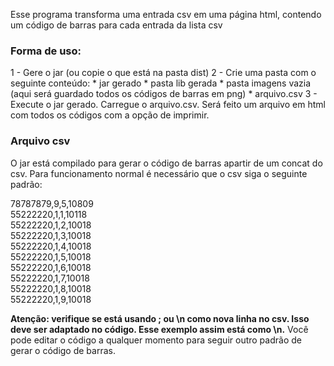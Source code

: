 Esse programa transforma uma entrada csv em uma página html, contendo um código de barras para cada entrada da lista csv



<h3>Forma de uso:</h3>

1 - Gere o jar (ou copie o que está na pasta dist)
2 - Crie uma pasta com o seguinte conteúdo:
	* jar gerado
	* pasta lib gerada
	* pasta imagens vazia (aqui será guardado todos os códigos de barras em png)
	* arquivo.csv
3 - Execute o jar gerado. Carregue o arquivo.csv. Será feito um arquivo em html com todos os códigos com a opção de imprimir.

<h3>Arquivo csv</h3>

O jar está compilado para gerar o código de barras apartir de um concat do csv. Para funcionamento normal é necessário que o csv siga o seguinte padrão:


78787879,9,5,10809<br>
55222220,1,1,10118<br>
55222220,1,2,10018<br>
55222220,1,3,10018<br>
55222220,1,4,10018<br>
55222220,1,5,10018<br>
55222220,1,6,10018<br>
55222220,1,7,10018<br>
55222220,1,8,10018<br>
55222220,1,9,10018<br>

<b>Atenção: verifique se está usando ; ou \n como nova linha no csv. Isso deve ser adaptado no código. Esse exemplo assim está como \n.</b>
Você pode editar o código a qualquer momento para seguir outro padrão de gerar o código de barras.